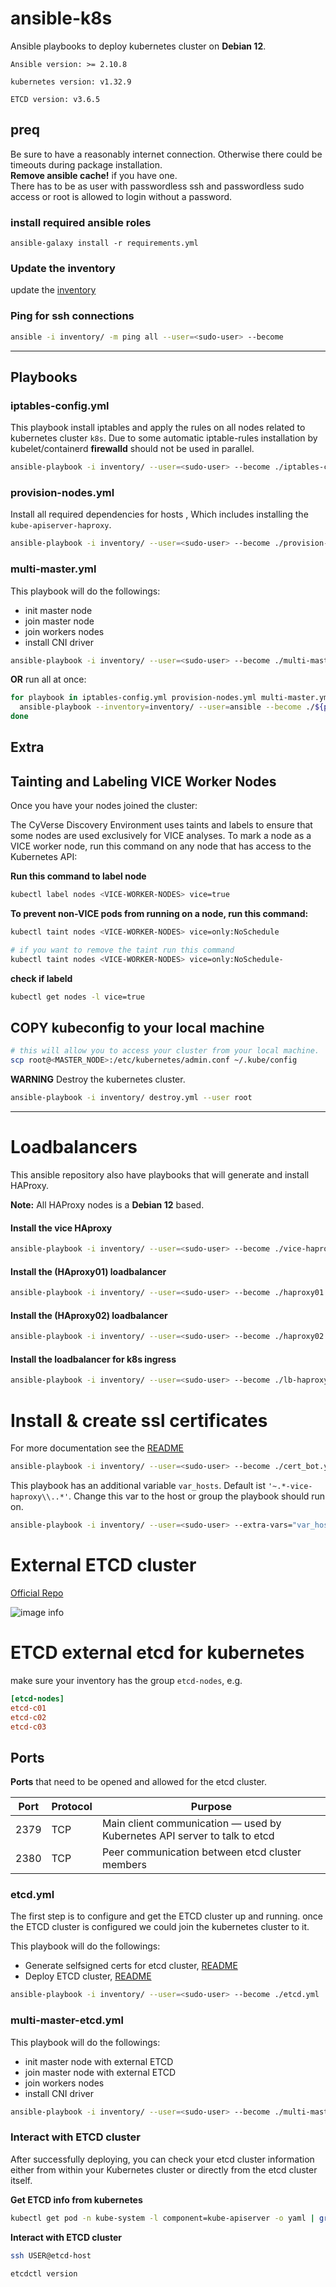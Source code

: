 # ansible-k8s

Ansible playbooks to deploy kubernetes cluster on **Debian 12**.

`Ansible version: >= 2.10.8`

`kubernetes version: v1.32.9`

`ETCD version: v3.6.5`

## preq

Be sure to have a reasonably internet connection. Otherwise there could be timeouts during package installation.  
**Remove ansible cache!** if you have one.  
There has to be as user with passwordless ssh and passwordless sudo access or root is allowed to login without a password.

### install required ansible roles

`ansible-galaxy install -r requirements.yml`

### Update the inventory

update the [inventory](./inventory/hosts)

### Ping for ssh connections

```bash
ansible -i inventory/ -m ping all --user=<sudo-user> --become 
```

---

## Playbooks

### iptables-config.yml

This playbook install iptables and apply the rules on all nodes related to kubernetes cluster `k8s`.
Due to some automatic iptable-rules installation by kubelet/containerd **firewalld** should not be used in parallel.

```bash
ansible-playbook -i inventory/ --user=<sudo-user> --become ./iptables-config.yml
```

### provision-nodes.yml

Install all required dependencies for hosts , Which includes installing the `kube-apiserver-haproxy`.

```bash
ansible-playbook -i inventory/ --user=<sudo-user> --become ./provision-nodes.yml
```

### multi-master.yml

This playbook will do the followings:
* init master node
* join master node
* join workers nodes
* install CNI driver

```bash
ansible-playbook -i inventory/ --user=<sudo-user> --become ./multi-master.yml
```

**OR** run all at once:

```bash
for playbook in iptables-config.yml provision-nodes.yml multi-master.yml vice-haproxy-install.yaml;do
  ansible-playbook --inventory=inventory/ --user=ansible --become ./${playbook}
done
```

## Extra

## Tainting and Labeling VICE Worker Nodes
Once you have your nodes joined the cluster:

The CyVerse Discovery Environment uses taints and labels to ensure that some nodes are used exclusively for VICE
analyses. To mark a node as a VICE worker node, run this command on any node that has access to the Kubernetes API:

**Run this command to label node**
```bash
kubectl label nodes <VICE-WORKER-NODES> vice=true
```

**To prevent non-VICE pods from running on a node, run this command:**
```bash
kubectl taint nodes <VICE-WORKER-NODES> vice=only:NoSchedule

# if you want to remove the taint run this command
kubectl taint nodes <VICE-WORKER-NODES> vice=only:NoSchedule-
```

**check if labeld**
```bash
kubectl get nodes -l vice=true
```

## COPY kubeconfig to your local machine
```bash
# this will allow you to access your cluster from your local machine.
scp root@<MASTER_NODE>:/etc/kubernetes/admin.conf ~/.kube/config
```


**WARNING**
Destroy the kubernetes cluster.

```bash
ansible-playbook -i inventory/ destroy.yml --user root
```

---

# Loadbalancers

This ansible repository also have playbooks that will generate and install HAProxy.

**Note:** All HAProxy nodes is a **Debian 12** based.

#### Install the vice HAproxy

```bash
ansible-playbook -i inventory/ --user=<sudo-user> --become ./vice-haproxy-install.yaml
```

#### Install the (HAproxy01) loadbalancer

```bash
ansible-playbook -i inventory/ --user=<sudo-user> --become ./haproxy01.yml
```

#### Install the (HAproxy02) loadbalancer

```bash
ansible-playbook -i inventory/ --user=<sudo-user> --become ./haproxy02.yml
```

#### Install the loadbalancer for k8s ingress
```bash
ansible-playbook -i inventory/ --user=<sudo-user> --become ./lb-haproxy-install.yaml
```

# Install & create ssl certificates

For more documentation see the [README](roles/cert_bot/README.md) 

```bash
ansible-playbook -i inventory/ --user=<sudo-user> --become ./cert_bot.yaml
```

This playbook has an additional variable `var_hosts`. Default ist `'~.*-vice-haproxy\\..*'`. Change this var to the host or group the playbook should run on.


```bash
ansible-playbook -i inventory/ --user=<sudo-user> --extra-vars="var_hosts=loadbalancer" --become ./cert_bot.yaml
```

# External ETCD cluster
[Official Repo](https://github.com/etcd-io/etcd/)

![image info](./images/etcd.jpg)


# ETCD external etcd for kubernetes

make sure your inventory has the group `etcd-nodes`, e.g.
```conf
[etcd-nodes]
etcd-c01
etcd-c02
etcd-c03
```

## Ports
**Ports** that need to be opened and allowed for the etcd cluster.

| Port | Protocol | Purpose |
|------|----------|---------|
| 2379 | TCP | Main client communication — used by Kubernetes API server to talk to etcd |
| 2380 | TCP | Peer communication between etcd cluster members |

### etcd.yml
The first step is to configure and get the ETCD cluster up and running.
once the ETCD cluster is configured we could join the kubernetes cluster to it.


This playbook will do the followings:

* Generate selfsigned certs for etcd cluster, [README](./roles/etcd_certificates/README.md)
* Deploy ETCD cluster, [README](./roles/external-etcd/README.md)

```bash
ansible-playbook -i inventory/ --user=<sudo-user> --become ./etcd.yml
```

### multi-master-etcd.yml

This playbook will do the followings:
* init master node with external ETCD
* join master node with external ETCD
* join workers nodes
* install CNI driver

```bash
ansible-playbook -i inventory/ --user=<sudo-user> --become ./multi-master-etcd.yml
```

### Interact with ETCD cluster
After successfully deploying, you can check your etcd cluster information either from within your Kubernetes cluster or directly from the etcd cluster itself.

**Get ETCD info from kubernetes**
```bash
kubectl get pod -n kube-system -l component=kube-apiserver -o yaml | grep -i etcd
```

**Interact with ETCD cluster**
```bash
ssh USER@etcd-host

etcdctl version
```
